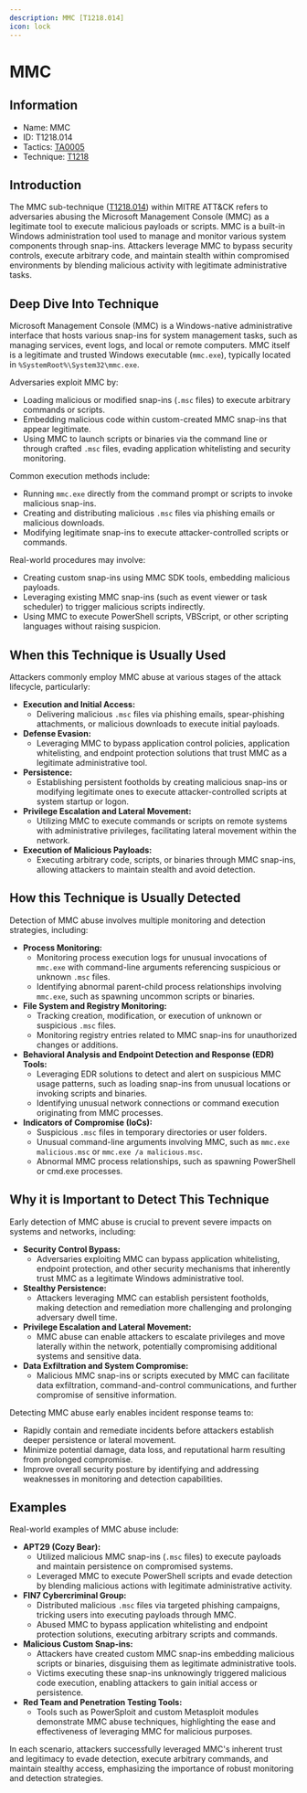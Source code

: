 ```yaml
---
description: MMC [T1218.014]
icon: lock
---
```


# MMC

## Information

* Name: MMC
* ID: T1218.014
* Tactics: [TA0005](../)
* Technique: [T1218](./)

## Introduction

The MMC sub-technique ([T1218.014](../../../TA0005/techniques/T1218.014.md)) within MITRE ATT\&CK refers to adversaries abusing the Microsoft Management Console (MMC) as a legitimate tool to execute malicious payloads or scripts. MMC is a built-in Windows administration tool used to manage and monitor various system components through snap-ins. Attackers leverage MMC to bypass security controls, execute arbitrary code, and maintain stealth within compromised environments by blending malicious activity with legitimate administrative tasks.

## Deep Dive Into Technique

Microsoft Management Console (MMC) is a Windows-native administrative interface that hosts various snap-ins for system management tasks, such as managing services, event logs, and local or remote computers. MMC itself is a legitimate and trusted Windows executable (`mmc.exe`), typically located in `%SystemRoot%\System32\mmc.exe`.

Adversaries exploit MMC by:

* Loading malicious or modified snap-ins (`.msc` files) to execute arbitrary commands or scripts.
* Embedding malicious code within custom-created MMC snap-ins that appear legitimate.
* Using MMC to launch scripts or binaries via the command line or through crafted `.msc` files, evading application whitelisting and security monitoring.

Common execution methods include:

* Running `mmc.exe` directly from the command prompt or scripts to invoke malicious snap-ins.
* Creating and distributing malicious `.msc` files via phishing emails or malicious downloads.
* Modifying legitimate snap-ins to execute attacker-controlled scripts or commands.

Real-world procedures may involve:

* Creating custom snap-ins using MMC SDK tools, embedding malicious payloads.
* Leveraging existing MMC snap-ins (such as event viewer or task scheduler) to trigger malicious scripts indirectly.
* Using MMC to execute PowerShell scripts, VBScript, or other scripting languages without raising suspicion.

## When this Technique is Usually Used

Attackers commonly employ MMC abuse at various stages of the attack lifecycle, particularly:

* **Execution and Initial Access:**
  * Delivering malicious `.msc` files via phishing emails, spear-phishing attachments, or malicious downloads to execute initial payloads.
* **Defense Evasion:**
  * Leveraging MMC to bypass application control policies, application whitelisting, and endpoint protection solutions that trust MMC as a legitimate administrative tool.
* **Persistence:**
  * Establishing persistent footholds by creating malicious snap-ins or modifying legitimate ones to execute attacker-controlled scripts at system startup or logon.
* **Privilege Escalation and Lateral Movement:**
  * Utilizing MMC to execute commands or scripts on remote systems with administrative privileges, facilitating lateral movement within the network.
* **Execution of Malicious Payloads:**
  * Executing arbitrary code, scripts, or binaries through MMC snap-ins, allowing attackers to maintain stealth and avoid detection.

## How this Technique is Usually Detected

Detection of MMC abuse involves multiple monitoring and detection strategies, including:

* **Process Monitoring:**
  * Monitoring process execution logs for unusual invocations of `mmc.exe` with command-line arguments referencing suspicious or unknown `.msc` files.
  * Identifying abnormal parent-child process relationships involving `mmc.exe`, such as spawning uncommon scripts or binaries.
* **File System and Registry Monitoring:**
  * Tracking creation, modification, or execution of unknown or suspicious `.msc` files.
  * Monitoring registry entries related to MMC snap-ins for unauthorized changes or additions.
* **Behavioral Analysis and Endpoint Detection and Response (EDR) Tools:**
  * Leveraging EDR solutions to detect and alert on suspicious MMC usage patterns, such as loading snap-ins from unusual locations or invoking scripts and binaries.
  * Identifying unusual network connections or command execution originating from MMC processes.
* **Indicators of Compromise (IoCs):**
  * Suspicious `.msc` files in temporary directories or user folders.
  * Unusual command-line arguments involving MMC, such as `mmc.exe malicious.msc` or `mmc.exe /a malicious.msc`.
  * Abnormal MMC process relationships, such as spawning PowerShell or cmd.exe processes.

## Why it is Important to Detect This Technique

Early detection of MMC abuse is crucial to prevent severe impacts on systems and networks, including:

* **Security Control Bypass:**
  * Adversaries exploiting MMC can bypass application whitelisting, endpoint protection, and other security mechanisms that inherently trust MMC as a legitimate Windows administrative tool.
* **Stealthy Persistence:**
  * Attackers leveraging MMC can establish persistent footholds, making detection and remediation more challenging and prolonging adversary dwell time.
* **Privilege Escalation and Lateral Movement:**
  * MMC abuse can enable attackers to escalate privileges and move laterally within the network, potentially compromising additional systems and sensitive data.
* **Data Exfiltration and System Compromise:**
  * Malicious MMC snap-ins or scripts executed by MMC can facilitate data exfiltration, command-and-control communications, and further compromise of sensitive information.

Detecting MMC abuse early enables incident response teams to:

* Rapidly contain and remediate incidents before attackers establish deeper persistence or lateral movement.
* Minimize potential damage, data loss, and reputational harm resulting from prolonged compromise.
* Improve overall security posture by identifying and addressing weaknesses in monitoring and detection capabilities.

## Examples

Real-world examples of MMC abuse include:

* **APT29 (Cozy Bear):**
  * Utilized malicious MMC snap-ins (`.msc` files) to execute payloads and maintain persistence on compromised systems.
  * Leveraged MMC to execute PowerShell scripts and evade detection by blending malicious actions with legitimate administrative activity.
* **FIN7 Cybercriminal Group:**
  * Distributed malicious `.msc` files via targeted phishing campaigns, tricking users into executing payloads through MMC.
  * Abused MMC to bypass application whitelisting and endpoint protection solutions, executing arbitrary scripts and commands.
* **Malicious Custom Snap-ins:**
  * Attackers have created custom MMC snap-ins embedding malicious scripts or binaries, disguising them as legitimate administrative tools.
  * Victims executing these snap-ins unknowingly triggered malicious code execution, enabling attackers to gain initial access or persistence.
* **Red Team and Penetration Testing Tools:**
  * Tools such as PowerSploit and custom Metasploit modules demonstrate MMC abuse techniques, highlighting the ease and effectiveness of leveraging MMC for malicious purposes.

In each scenario, attackers successfully leveraged MMC's inherent trust and legitimacy to evade detection, execute arbitrary commands, and maintain stealthy access, emphasizing the importance of robust monitoring and detection strategies.
